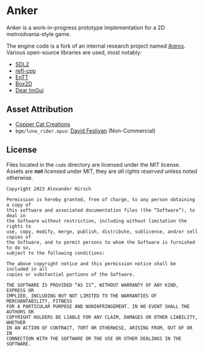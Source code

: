# Anker

Anker is a work-in-progress prototype implementation for a 2D metroidvania-style game.

The engine code is a fork of an internal research project named [*Ikaros*](https://ph3at.github.io/posts/CPP-Static-Reflection-1/).
Various open-source libraries are used, most notably:

- [SDL2](https://www.libsdl.org/)
- [refl-cpp](https://github.com/veselink1/refl-cpp)
- [EnTT](https://github.com/skypjack/entt/)
- [Box2D](https://box2d.org/)
- [Dear ImGui](https://github.com/ocornut/imgui/)

## Asset Attribution

- [Copper Cat Creations](https://www.facebook.com/CopperCatCreation)
- `bgm/lone_rider.opus`: [David Fesliyan](https://www.fesliyanstudios.com/) (Non-Commercial)

## License

Files located in the `code` directory are licensed under the MIT license.
Assets are **not** licensed under MIT, they are *all rights reserved* unless noted otherwise.

```
Copyright 2023 Alexander Hirsch

Permission is hereby granted, free of charge, to any person obtaining a copy of
this software and associated documentation files (the “Software”), to deal in
the Software without restriction, including without limitation the rights to
use, copy, modify, merge, publish, distribute, sublicense, and/or sell copies of
the Software, and to permit persons to whom the Software is furnished to do so,
subject to the following conditions:

The above copyright notice and this permission notice shall be included in all
copies or substantial portions of the Software.

THE SOFTWARE IS PROVIDED “AS IS”, WITHOUT WARRANTY OF ANY KIND, EXPRESS OR
IMPLIED, INCLUDING BUT NOT LIMITED TO THE WARRANTIES OF MERCHANTABILITY, FITNESS
FOR A PARTICULAR PURPOSE AND NONINFRINGEMENT. IN NO EVENT SHALL THE AUTHORS OR
COPYRIGHT HOLDERS BE LIABLE FOR ANY CLAIM, DAMAGES OR OTHER LIABILITY, WHETHER
IN AN ACTION OF CONTRACT, TORT OR OTHERWISE, ARISING FROM, OUT OF OR IN
CONNECTION WITH THE SOFTWARE OR THE USE OR OTHER DEALINGS IN THE SOFTWARE.
```
